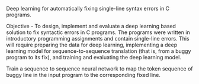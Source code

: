 Deep learning for automatically fixing single-line syntax errors in C programs.

Objective - To design, implement and evaluate a deep learning based solution to fix syntactic errors in C programs. The programs were written in introductory programming assignments and contain single-line errors. This will require preparing the data for deep learning, implementing a deep learning model for sequence-to-sequence translation (that is, from a buggy program to its fix), and training and evaluating the deep learning model.

Train a sequence to sequence neural network to map the token sequence of buggy line in the input program to the corresponding fixed line.
